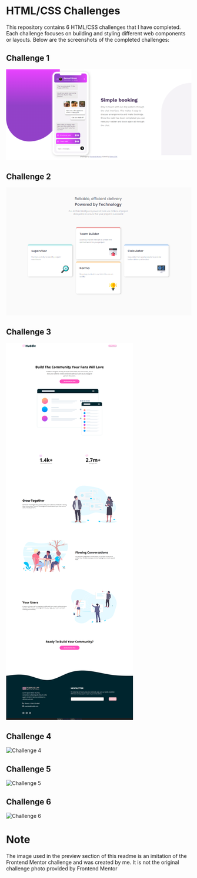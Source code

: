 # HTML/CSS Challenges 

This repository contains 6 HTML/CSS challenges that I have completed. Each challenge focuses on building and styling different web components or layouts. Below are the screenshots of the completed challenges:

## Challenge 1
![Challenge 1](images/challenge1.png)

## Challenge 2
![Challenge 2](images/challenge2.png)

## Challenge 3
![Challenge 3](images/challenge3.png)

## Challenge 4
![Challenge 4](images/challenge4.png)

## Challenge 5
![Challenge 5](images/challenge5.png)

## Challenge 6
![Challenge 6](images/challenge6.png)

# Note

The image used in the preview section of this readme is an imitation of the Frontend Mentor challenge and was created by me. It is not the original challenge photo provided by Frontend Mentor
